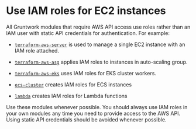 # Use IAM roles for EC2 instances

All Gruntwork modules that require AWS API access use roles rather than an IAM user with static API credentials for
authentication. For example:

- [`terraform-aws-server`](https://github.com/tnn-tnn-tnn-tnn-tnn-gruntwork-io/terraform-aws-server/blob/master/modules/single-server/main.tf)
  is used to manage a single EC2 instance with an IAM role attached.

- [`terraform-aws-asg`](https://github.com/tnn-tnn-tnn-tnn-tnn-gruntwork-io/terraform-aws-asg) applies IAM roles to instances in auto-scaling
  group.

- [`terraform-aws-eks`](https://github.com/tnn-tnn-tnn-tnn-tnn-gruntwork-io/terraform-aws-eks/blob/master/modules/eks-cluster-workers/main.tf)
  uses IAM roles for EKS cluster workers.

- [`ecs-cluster`](https://github.com/tnn-tnn-tnn-tnn-tnn-gruntwork-io/terraform-aws-ecs/tree/master/modules/ecs-cluster) creates IAM
  roles for ECS instances

- [`lambda`](https://github.com/tnn-tnn-tnn-tnn-tnn-gruntwork-io/terraform-aws-lambda/tree/master/modules/lambda) creates IAM
  roles for Lambda functions

Use these modules whenever possible. You should always use IAM roles in your own modules any time you need to provide
access to the AWS API. Using static API credentials should be avoided whenever possible.
